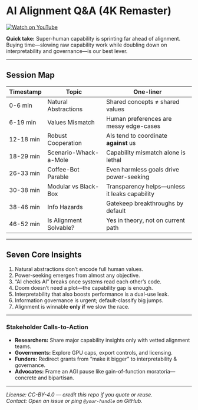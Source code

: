 # AI Alignment Q&A (4K Remaster)

[![Watch on YouTube](https://img.youtube.com/vi/naOQVM0VbNg/hqdefault.jpg)](https://www.youtube.com/watch?v=naOQVM0VbNg&utm_source=github&utm_medium=readme&utm_campaign=ai-risk)

**Quick take:** Super-human capability is sprinting far ahead of alignment.  
Buying time—slowing raw capability work while doubling down on interpretability and governance—is our best lever.

---

## Session Map

| Timestamp | Topic | One-liner |
|-----------|-------|-----------|
| 0-6 min | Natural Abstractions | Shared concepts ≠ shared values |
| 6-19 min | Values Mismatch | Human preferences are messy edge-cases |
| 12-18 min | Robust Cooperation | AIs tend to coordinate **against** us |
| 18-29 min | Scenario-Whack-a-Mole | Capability mismatch alone is lethal |
| 26-33 min | Coffee-Bot Parable | Even harmless goals drive power-seeking |
| 30-38 min | Modular vs Black-Box | Transparency helps—unless it leaks capability |
| 38-46 min | Info Hazards | Gatekeep breakthroughs by default |
| 46-52 min | Is Alignment Solvable? | Yes in theory, not on current path |

---

## Seven Core Insights

1. Natural abstractions don’t encode full human values.  
2. Power-seeking emerges from almost any objective.  
3. “AI checks AI” breaks once systems read each other’s code.  
4. Doom doesn’t need a plot—the capability gap is enough.  
5. Interpretability that also boosts performance is a dual-use leak.  
6. Information governance is urgent; default-classify big jumps.  
7. Alignment is winnable **only if** we slow the race.

---

### Stakeholder Calls-to-Action

* **Researchers:** Share major capability insights only with vetted alignment teams.  
* **Governments:** Explore GPU caps, export controls, and licensing.  
* **Funders:** Redirect grants from “make it bigger” to interpretability & governance.  
* **Advocates:** Frame an AGI pause like gain-of-function moratoria—concrete and bipartisan.

---

*License: CC-BY-4.0 — credit this repo if you quote or reuse.*  
*Contact: Open an issue or ping `@your-handle` on GitHub.*
